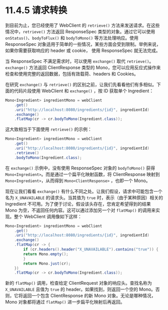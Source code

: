 # 11.4.5 请求转换

到目前为止，您已经使用了 WebClient 的 `retrieve()` 方法来发送请求。在这些情况中，`retrieve()` 方法返回 ResponseSpec 类型的对象。通过它可以使用 `onStatus()`、`bodyToFlux()` 和 `bodyToMono()` 等方法处理响应。使用 ResponseSpec 对象适用于简单的一些情况，某些方面会受到限制。举例来说，如果你需要获取响应的 header 或 cookie， 使用 ResponseSpec 就无法完成。

当 ResponseSpec 不满足需求时，可以使用 `exchange()` 取代 `retrieve()`。`exchange()` 方法返回 ClientResponse 类型的 Mono，您可以应用反应式操作来检查和使用完整的返回数据，包括有效载荷、headers 和 Cookies。

在研究 `exchange()` 与 `retrieve()` 的区别之前，让我们先看看他们有多相似。下面的代码片段使用 WebClient 和 `exchange()` ，按 ID 获取单个 Ingredient：

```java
Mono<Ingredient> ingredientMono = webClient
    .get()
    .uri("http://localhost:8080/ingredients/{id}", ingredientId)
    .exchange()
    .flatMap(cr -> cr.bodyToMono(Ingredient.class));
```

这大致相当于下面使用 `retrieve()` 的示例：

```java
Mono<Ingredient> ingredientMono = webClient
    .get()
    .uri("http://localhost:8080/ingredients/{id}", ingredientId)
    .retrieve()
    .bodyToMono(Ingredient.class);
```

在 `exchange()` 示例中，没有使用 ResponseSpec 对象的 `bodyToMono()` 获得 `Mono<Ingredient>`。而是通过一个扁平化映射函数，将 ClientResponse 映射到 `Mono<Ingredient>`，从而得到 `Mono<ClientResponse>` ，也即一个 Mono。

现在让我们看看 `exchange()` 有什么不同之处。让我们假设，请求中可能包含一个名为 `X_UNAVAILABLE` 的请求头。当其值为 `true` 时，表示（由于某种原因）相关的 Ingredient 不可用。为了便于讨论，假设该头存在，您肯定希望得到的结果 Mono 为空，不返回任何内容。这可以通过添加另一个对 `flatMap()` 的调用来实现。整个 WebClient 调用像如下这样：

```java
Mono<Ingredient> ingredientMono = webClient
    .get()
    .uri("http://localhost:8080/ingredients/{id}", ingredientId)
    .exchange()
    .flatMap(cr -> {
        if (cr.headers().header("X_UNAVAILABLE").contains("true")) {
        return Mono.empty();
        }
        return Mono.just(cr);
    })
    .flatMap(cr -> cr.bodyToMono(Ingredient.class));
```

新的 `flatMap()` 调用，检查给定 ClientRequest 对象的响应头。查找名称为 `X_UNAVAILABLE` 且值为 `true` 的 header。如果找到，则返回一个空的 Mono。否则，它将返回一个包含 ClientResponse 的新 Mono 对象。无论是哪种情况，Mono 对象都将通过 `flatMap()` 进一步扁平化映射后再返回。

